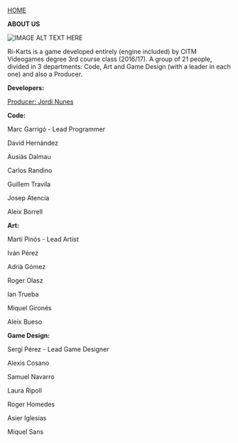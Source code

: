 [HOME](index.md)

**ABOUT US**

![IMAGE ALT TEXT HERE](http://i.imgur.com/VABALcI.png)

Ri-Karts is a game developed entirely (engine included) by CITM Videogames degree 3rd course class (2016/17).
A group of 21 people, divided in 3 departments: Code, Art and Game Design (with a leader in each one) and also a Producer.

**Developers:**

[Producer: Jordi Nunes](jnunes.md)

**Code:**

Marc Garrigó - Lead Programmer

David Hernández

Ausiàs Dalmau

Carlos Randino

Guillem Travila

Josep Atencia

Aleix Borrell


**Art:**

Martí Pinós - Lead Artist

Iván Pérez

Adrià Gómez

Roger Olasz

Ian Trueba

Miquel Gironés

Aleix Bueso


**Game Design:**

Sergi Pérez - Lead Game Designer

Alexis Cosano

Samuel Navarro

Laura Ripoll

Roger Homedes

Asier Iglesias

Miquel Sans
